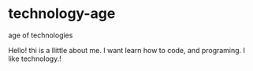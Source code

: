 # technology-age
age of technologies


Hello! thi is a llittle about me. I want learn how to code,
and programing. I like technology.!
